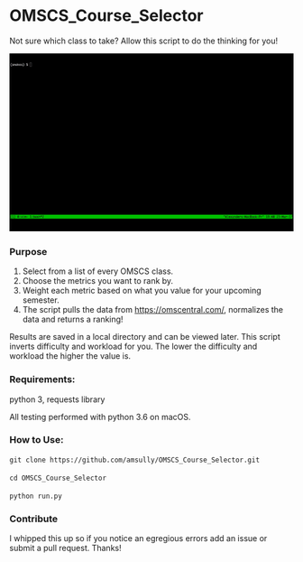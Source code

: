 # OMSCS_Course_Selector
Not sure which class to take? Allow this script to do the thinking for you!

![alt text](https://github.com/amsully/OMSCS_Course_Selector/blob/master/omscs_selector.gif "Selector use case")

### Purpose

1. Select from a list of every OMSCS class.
2. Choose the metrics you want to rank by. 
3. Weight each metric based on what you value for your upcoming semester. 
4. The script pulls the data from https://omscentral.com/, normalizes the data and returns a ranking!

Results are saved in a local directory and can be viewed later. This script inverts difficulty and workload for you. The lower the difficulty and workload the higher the value is.


### Requirements:

python 3, requests library

All testing performed with python 3.6 on macOS.

### How to Use:

```
git clone https://github.com/amsully/OMSCS_Course_Selector.git

cd OMSCS_Course_Selector

python run.py
```

### Contribute

I whipped this up so if you notice an egregious errors add an issue or submit a pull request. Thanks!
